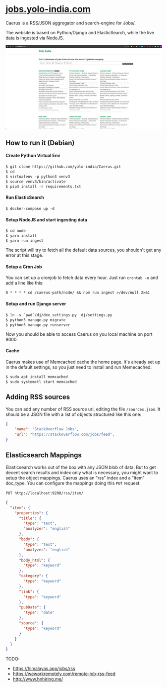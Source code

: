 # [jobs.yolo-india.com](https://jobs.yolo-india.com)
Caerus is a RSS/JSON aggregator and search-engine for Jobs/.

The website is based on Python/Django and ElasticSearch, while the live data is ingested via NodeJS.

[<kbd><img src="imgs/screenshot.jpeg" width="600"></kbd>](https://jobs.yolo-india.com)

## How to run it (Debian)

#### Create Python Virtual Env
```
$ git clone https://github.com/yolo-india/Caerus.git
$ cd 
$ virtualenv -p python3 venv3
$ source venv3/bin/activate
$ pip3 install -r requirements.txt
```

#### Run ElasticSearch
```
$ docker-compose up -d
```


#### Setup NodeJS and start ingesting data
```
$ cd node
$ yarn install
$ yarn run ingest
```
The script will try to fetch all the default data sources, you shouldn't get any error at this stage.

#### Setup a Cron Job
You can set up a cronjob to fetch data every hour.
Just run `crontab -e` and add a line like this:
```
0 * * * * cd /caerus-path/node/ && npm run ingest >/dev/null 2>&1
```

#### Setup and run Django server
```
$ ln -s `pwd`/dj/dev_settings.py  dj/settings.py
$ python3 manage.py migrate
$ python3 manage.py runserver
```

Now you should be able to access Caerus on you local machine on port 8000.

#### Cache
Caerus makes use of Memcached cache the home page.
It's already set up in the default settings, so you just need to
install and run Memecached:
```
$ sudo apt install memcached
$ sudo systemctl start memcached
```


## Adding RSS sources
You can add any number of RSS source url, editing the file `/sources.json`.
It should be a JSON file with a list of objects structured like this one:
```json
{
    "name": "StackOverflow Jobs",
    "url": "https://stackoverflow.com/jobs/feed",
}
```


## Elasticsearch Mappings
Elasticsearch works out of the box with any JSON blob of data.
But to get decent search results and index only what is necessary, you might
want to setup the object mappings.
Caerus uses an "rss" index and a "item" doc_type.
You can configure the mappings doing this `PUT` request:

`PUT http://localhost:9200/rss/item/`
```json
{
  "item": {
    "properties": {
      "title": {
        "type": "text",
        "analyzer": "english"
      },
      "body": {
        "type": "text",
        "analyzer": "english"
      },
      "body_html": {
        "type": "keyword"
      },
      "category": {
        "type": "keyword"
      },
      "link": {
        "type": "keyword"
      },
      "pubDate": {
        "type": "date"
      },
      "source": {
        "type": "keyword"
      }
    }
  }
}
```


TODO: 

* https://himalayas.app/jobs/rss
* https://weworkremotely.com/remote-job-rss-feed
* http://www.hnhiring.me/